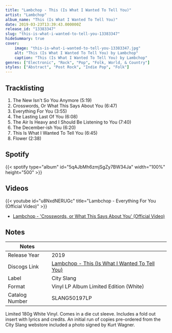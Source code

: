 ```yaml
---
title: "Lambchop - This (Is What I Wanted To Tell You)"
artist: "Lambchop"
album_name: "This (Is What I Wanted To Tell You)"
date: 2019-03-23T13:39:43.000000Z
release_id: "13383347"
slug: "this-is-what-i-wanted-to-tell-you-13383347"
hideSummary: true
cover:
    image: "this-is-what-i-wanted-to-tell-you-13383347.jpg"
    alt: "This (Is What I Wanted To Tell You) by Lambchop"
    caption: "This (Is What I Wanted To Tell You) by Lambchop"
genres: ["Electronic", "Rock", "Pop", "Folk, World, & Country"]
styles: ["Abstract", "Post Rock", "Indie Pop", "Folk"]
---
```


## Tracklisting
1. The New Isn't So You Anymore (5:19)
2. Crosswords, Or What This Says About You (6:47)
3. Everything For You (3:55)
4. The Lasting Last Of You (6:08)
5. The Air Is Heavy and I Should Be Listening to You (7:40)
6. The December-ish You (6:20)
7. This Is What I Wanted To Tell You (6:45)
8. Flower (2:38)


## Spotify
{{< spotify type="album" id="5qAJbMh6zmjSgZy7BW34Ja" width="100%" height="500" >}}



## Videos
{{< youtube id="u8NxdNERUGc" title="Lambchop - Everything For You (Official Video)" >}}
- [Lambchop - 'Crosswords, or What This Says About You' (Official Video)](https://www.youtube.com/watch?v=xPERKl54QBY)

## Notes
| Notes          |             |
| ---------------| ----------- |
| Release Year   | 2019 |
| Discogs Link   | [Lambchop - This (Is What I Wanted To Tell You)](https://www.discogs.com/release/13383347-Lambchop-This-Is-What-I-Wanted-To-Tell-You) |
| Label          | City Slang |
| Format         | Vinyl LP Album Limited Edition (White) |
| Catalog Number | SLANG50197LP |

Limited 180g White Vinyl.
Comes in a die cut sleeve.
Includes a fold out insert with lyrics and credits.
An initial run of copies pre-ordered from the City Slang webstore included a photo signed by Kurt Wagner.
